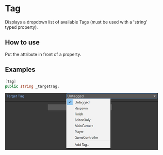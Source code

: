 # Tag
Displays a dropdown list of available Tags (must be used with a 'string' typed property).

## How to use
Put the attribute in front of a property.

## Examples
```cs
[Tag]
public string _targetTag;
```
![](img/TagAttributeInspectorPreview.jpg)
